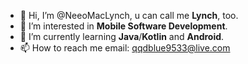 - 👋 Hi, I’m @NeeoMacLynch, u can call me **Lynch**, too.
- 👀 I’m interested in **Mobile Software Development**.
- 🌱 I’m currently learning **Java**/**Kotlin** and **Android**.
- 📫 How to reach me email: <qqdblue9533@live.com>

<!---
NeeoMacLynch/NeeoMacLynch is a ✨ special ✨ repository because its `README.md` (this file) appears on your GitHub profile.
You can click the Preview link to take a look at your changes.
--->

